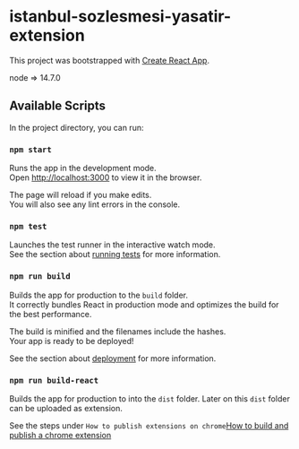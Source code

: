 # istanbul-sozlesmesi-yasatir-extension

This project was bootstrapped with [Create React App](https://github.com/facebook/create-react-app).

node => 14.7.0

## Available Scripts

In the project directory, you can run:

### `npm start`

Runs the app in the development mode.<br />
Open [http://localhost:3000](http://localhost:3000) to view it in the browser.

The page will reload if you make edits.<br />
You will also see any lint errors in the console.

### `npm test`

Launches the test runner in the interactive watch mode.<br />
See the section about [running tests](https://facebook.github.io/create-react-app/docs/running-tests) for more information.

### `npm run build`

Builds the app for production to the `build` folder.<br />
It correctly bundles React in production mode and optimizes the build for the best performance.

The build is minified and the filenames include the hashes.<br />
Your app is ready to be deployed!

See the section about [deployment](https://facebook.github.io/create-react-app/docs/deployment) for more information.

### `npm run build-react`

Builds the app for production to into the `dist` folder. Later on this `dist` folder can be uploaded as extension.

See the steps under `How to publish extensions on chrome`[How to build and publish a chrome extension](https://medium.com/mobile-web-dev/how-to-build-and-publish-a-chrome-extension-in-10-minutes-browser-extension-explained-6caa17df46f)
